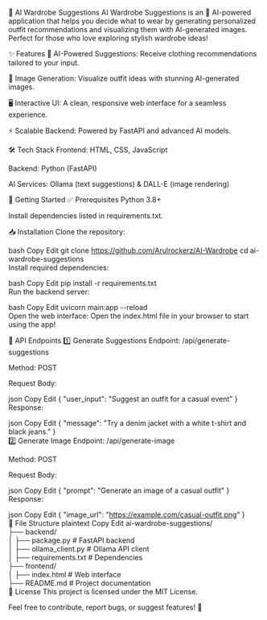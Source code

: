 👗 AI Wardrobe Suggestions
AI Wardrobe Suggestions is an 🌟 AI-powered application that helps you decide what to wear by generating personalized outfit recommendations and visualizing them with AI-generated images. Perfect for those who love exploring stylish wardrobe ideas!

✨ Features
🤖 AI-Powered Suggestions: Receive clothing recommendations tailored to your input.

🎨 Image Generation: Visualize outfit ideas with stunning AI-generated images.

🖥️ Interactive UI: A clean, responsive web interface for a seamless experience.

⚡ Scalable Backend: Powered by FastAPI and advanced AI models.

🛠️ Tech Stack
Frontend: HTML, CSS, JavaScript

Backend: Python (FastAPI)

AI Services: Ollama (text suggestions) & DALL-E (image rendering)

🚀 Getting Started
✅ Prerequisites
Python 3.8+

Install dependencies listed in requirements.txt.

📥 Installation
Clone the repository:

bash
Copy
Edit
git clone https://github.com/Arulrockerz/AI-Wardrobe
cd ai-wardrobe-suggestions  
Install required dependencies:

bash
Copy
Edit
pip install -r requirements.txt  
Run the backend server:

bash
Copy
Edit
uvicorn main:app --reload  
Open the web interface:
Open the index.html file in your browser to start using the app!

🔌 API Endpoints
1️⃣ Generate Suggestions
Endpoint: /api/generate-suggestions

Method: POST

Request Body:

json
Copy
Edit
{ "user_input": "Suggest an outfit for a casual event" }  
Response:

json
Copy
Edit
{ "message": "Try a denim jacket with a white t-shirt and black jeans." }  
2️⃣ Generate Image
Endpoint: /api/generate-image

Method: POST

Request Body:

json
Copy
Edit
{ "prompt": "Generate an image of a casual outfit" }  
Response:

json
Copy
Edit
{ "image_url": "https://example.com/casual-outfit.png" }  
📂 File Structure
plaintext
Copy
Edit
ai-wardrobe-suggestions/  
├── backend/  
│   ├── package.py               # FastAPI backend  
│   ├── ollama_client.py      # Ollama API client  
│   ├── requirements.txt      # Dependencies  
├── frontend/  
│   ├── index.html            # Web interface  
├── README.md                 # Project documentation  
📜 License
This project is licensed under the MIT License.

Feel free to contribute, report bugs, or suggest features! 🌟
